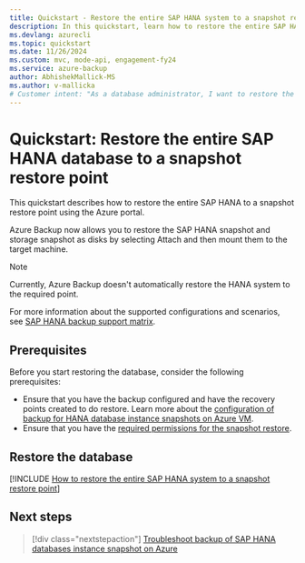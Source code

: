 ```yaml
---
title: Quickstart - Restore the entire SAP HANA system to a snapshot restore point using Azure Backup
description: In this quickstart, learn how to restore the entire SAP HANA system to a snapshot restore point.
ms.devlang: azurecli
ms.topic: quickstart
ms.date: 11/26/2024
ms.custom: mvc, mode-api, engagement-fy24
ms.service: azure-backup
author: AbhishekMallick-MS
ms.author: v-mallicka
# Customer intent: "As a database administrator, I want to restore the entire SAP HANA system from a snapshot restore point, so that I can ensure data availability and continuity in case of system failures or data loss."
---
```


# Quickstart: Restore the entire SAP HANA database to a snapshot restore point

This quickstart describes how to restore the entire SAP HANA to a snapshot restore point using the Azure portal.

Azure Backup now allows you to restore the SAP HANA snapshot and storage snapshot as disks by selecting Attach and then mount them to the target machine.

>[!Note]
>Currently, Azure Backup doesn't automatically restore the HANA system to the required point.

For more information about the supported configurations and scenarios, see [SAP HANA backup support matrix](sap-hana-backup-support-matrix.md).

## Prerequisites

Before you start restoring the database, consider the following prerequisites:

- Ensure that you have the backup configured and have the recovery points created to do restore. Learn more about the [configuration of backup for HANA database instance snapshots on Azure VM](sap-hana-database-instances-backup.md).  
- Ensure that you have the [required permissions for the snapshot restore](sap-hana-database-instances-restore.md#permissions-required-for-the-snapshot-restore).

## Restore the database

[!INCLUDE [How to restore the entire SAP HANA system to a snapshot restore point](../../includes/backup-azure-restore-entire-sap-hana-system-to-snapshot-restore-point.md)]

## Next steps

> [!div class="nextstepaction"]
> [Troubleshoot backup of SAP HANA databases instance snapshot on Azure](sap-hana-database-instance-troubleshoot.md)
